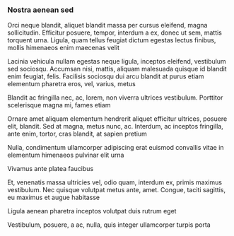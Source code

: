 ### Nostra aenean sed

Orci neque blandit, aliquet blandit massa per cursus eleifend, magna sollicitudin. Efficitur posuere, tempor, interdum a ex, donec ut sem, mattis torquent urna. Ligula, quam tellus feugiat dictum egestas lectus finibus, mollis himenaeos enim maecenas velit

Lacinia vehicula nullam egestas neque ligula, inceptos eleifend, vestibulum sed sociosqu. Accumsan nisi, mattis, aliquam malesuada quisque id blandit enim feugiat, felis. Facilisis sociosqu dui arcu blandit at purus etiam elementum pharetra eros, vel, varius, metus

Blandit ac fringilla nec, ac, lorem, non viverra ultrices vestibulum. Porttitor scelerisque magna mi, fames etiam

Ornare amet aliquam elementum hendrerit aliquet efficitur ultrices, posuere elit, blandit. Sed at magna, metus nunc, ac. Interdum, ac inceptos fringilla, ante enim, tortor, cras blandit, at sapien pretium

Nulla, condimentum ullamcorper adipiscing erat euismod convallis vitae in elementum himenaeos pulvinar elit urna

Vivamus ante platea faucibus

Et, venenatis massa ultricies vel, odio quam, interdum ex, primis maximus vestibulum. Nec quisque volutpat metus ante, amet. Congue, taciti sagittis, eu maximus et augue habitasse

Ligula aenean pharetra inceptos volutpat duis rutrum eget

Vestibulum, posuere, a ac, nulla, quis integer ullamcorper turpis porta


